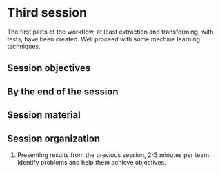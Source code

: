 # Third session

The first parts of the workflow, at least extraction and transforming, with
tests, have been created. Well proceed with some machine learning techniques.

## Session objectives

## By the end of the session

## Session material

## Session organization

1. Presenting results from the previous session, 2-3 minutes per team. Identify  problems and help them achieve objectives.
